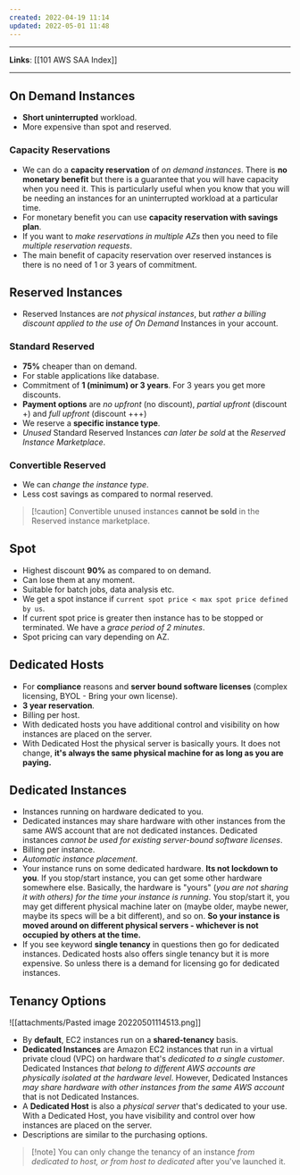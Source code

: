 ```yaml
---
created: 2022-04-19 11:14
updated: 2022-05-01 11:48
---
```

---
**Links**: [[101 AWS SAA Index]]

---
## On Demand Instances
- **Short uninterrupted** workload.
- More expensive than spot and reserved.

### Capacity Reservations
- We can do a **capacity reservation** of *on demand instances*. There is **no monetary benefit** but there is a guarantee that you will have capacity when you need it. This is particularly useful when you know that you will be needing an instances for an uninterrupted workload at a particular time.
- For monetary benefit you can use **capacity reservation with savings plan**.
- If you want to *make reservations in multiple AZs* then you need to file *multiple reservation requests*.
- The main benefit of capacity reservation over reserved instances is there is no need of 1 or 3 years of commitment.

## Reserved Instances
- Reserved Instances are *not physical instances*, but *rather a billing discount applied to the use of On Demand* Instances in your account.

### Standard Reserved
- **75%** cheaper than on demand.
- For stable applications like database.
- Commitment of **1 (minimum) or 3 years**. For 3 years you get more discounts.
- **Payment options** are *no upfront* (no discount), *partial upfront* (discount +) and *full upfront* (discount +++)
- We reserve a **specific instance type**.
- *Unused* Standard Reserved Instances *can later be sold* at the *Reserved Instance Marketplace*.

### Convertible Reserved 
- We can *change the instance type*.
- Less cost savings as compared to normal reserved.

>[!caution] Convertible unused instances **cannot be sold** in the Reserved instance marketplace.

## Spot
- Highest discount **90%** as compared to on demand.
- Can lose them at any moment.
- Suitable for batch jobs, data analysis etc.
- We get a spot instance if `current spot price < max spot price defined by us`. 
- If current spot price is greater then instance has to be stopped or terminated. We have a *grace period of 2 minutes*.
- Spot pricing can vary depending on AZ.

## Dedicated Hosts
- For **compliance** reasons and **server bound software licenses** (complex licensing, BYOL - Bring your own license).
- **3 year reservation**.
- Billing per host.
- With dedicated hosts you have additional control and visibility on how instances are placed on the server.
- With Dedicated Host the physical server is basically yours. It does not change, **it's always the same physical machine for as long as you are paying.**

## Dedicated Instances
- Instances running on hardware dedicated to you.
- Dedicated instances may share hardware with other instances from the same AWS account that are not dedicated instances. Dedicated instances *cannot be used for existing server-bound software licenses*.
- Billing per instance.
- *Automatic instance placement*.
- Your instance runs on some dedicated hardware. **Its not lockdown to you**. If you stop/start instance, you can get some other hardware somewhere else. Basically, the hardware is "yours" (*you are not sharing it with others) for the time your instance is running*. You stop/start it, you may get different physical machine later on (maybe older, maybe newer, maybe its specs will be a bit different), and so on. **So your instance is moved around on different physical servers - whichever is not occupied by others at the time.**
- If you see keyword **single tenancy** in questions then go for dedicated instances. Dedicated hosts also offers single tenancy but it is more expensive. So unless there is a demand for licensing go for dedicated instances.

## Tenancy Options
![[attachments/Pasted image 20220501114513.png]]

- By **default**, EC2 instances run on a **shared-tenancy** basis.
- **Dedicated Instances** are Amazon EC2 instances that run in a virtual private cloud (VPC) on hardware that's *dedicated to a single customer*. Dedicated Instances *that belong to different AWS accounts are physically isolated at the hardware level*. However, Dedicated Instances *may share hardware with other instances from the same AWS account* that is not Dedicated Instances.
- A **Dedicated Host** is also a *physical server* that's dedicated to your use. With a Dedicated Host, you have visibility and control over how instances are placed on the server.
- Descriptions are similar to the purchasing options.

> [!note] You can only change the tenancy of an instance *from dedicated to host, or from host to dedicated* after you've launched it.